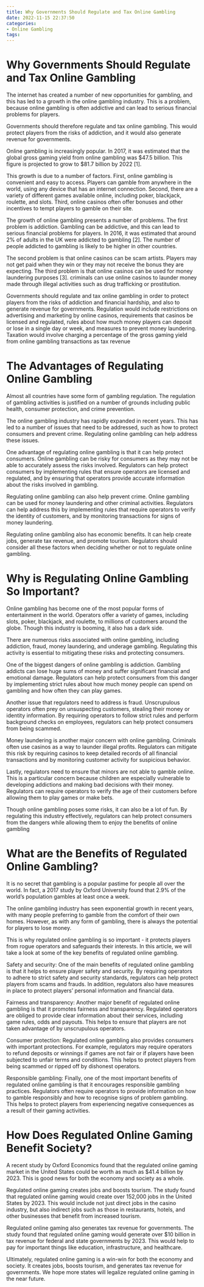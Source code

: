 ```yaml
---
title: Why Governments Should Regulate and Tax Online Gambling
date: 2022-11-15 22:37:50
categories:
- Online Gambling
tags:
---
```



#  Why Governments Should Regulate and Tax Online Gambling

The internet has created a number of new opportunities for gambling, and this has led to a growth in the online gambling industry. This is a problem, because online gambling is often addictive and can lead to serious financial problems for players.

Governments should therefore regulate and tax online gambling. This would protect players from the risks of addiction, and it would also generate revenue for governments.

Online gambling is increasingly popular. In 2017, it was estimated that the global gross gaming yield from online gambling was $47.5 billion. This figure is projected to grow to $81.7 billion by 2022 [1].

This growth is due to a number of factors. First, online gambling is convenient and easy to access. Players can gamble from anywhere in the world, using any device that has an internet connection. Second, there are a variety of different games available online, including poker, blackjack, roulette, and slots. Third, online casinos often offer bonuses and other incentives to tempt players to gamble on their site.

The growth of online gambling presents a number of problems. The first problem is addiction. Gambling can be addictive, and this can lead to serious financial problems for players. In 2016, it was estimated that around 2% of adults in the UK were addicted to gambling [2]. The number of people addicted to gambling is likely to be higher in other countries.

The second problem is that online casinos can be scam artists. Players may not get paid when they win or they may not receive the bonus they are expecting. The third problem is that online casinos can be used for money laundering purposes [3]. criminals can use online casinos to launder money made through illegal activities such as drug trafficking or prostitution.

Governments should regulate and tax online gambling in order to protect players from the risks of addiction and financial hardship, and also to generate revenue for governments. Regulation would include restrictions on advertising and marketing by online casinos, requirements that casinos be licensed and regulated, rules about how much money players can deposit or lose in a single day or week, and measures to prevent money laundering. Taxation would involve charging a percentage of the gross gaming yield from online gambling transactions as tax revenue

#  The Advantages of Regulating Online Gambling 

Almost all countries have some form of gambling regulation. The regulation of gambling activities is justified on a number of grounds including public health, consumer protection, and crime prevention.

The online gambling industry has rapidly expanded in recent years. This has led to a number of issues that need to be addressed, such as how to protect consumers and prevent crime. Regulating online gambling can help address these issues.

One advantage of regulating online gambling is that it can help protect consumers. Online gambling can be risky for consumers as they may not be able to accurately assess the risks involved. Regulators can help protect consumers by implementing rules that ensure operators are licensed and regulated, and by ensuring that operators provide accurate information about the risks involved in gambling.

Regulating online gambling can also help prevent crime. Online gambling can be used for money laundering and other criminal activities. Regulators can help address this by implementing rules that require operators to verify the identity of customers, and by monitoring transactions for signs of money laundering.

Regulating online gambling also has economic benefits. It can help create jobs, generate tax revenue, and promote tourism. Regulators should consider all these factors when deciding whether or not to regulate online gambling.

#  Why is Regulating Online Gambling So Important? 

Online gambling has become one of the most popular forms of entertainment in the world. Operators offer a variety of games, including slots, poker, blackjack, and roulette, to millions of customers around the globe. Though this industry is booming, it also has a dark side.

There are numerous risks associated with online gambling, including addiction, fraud, money laundering, and underage gambling. Regulating this activity is essential to mitigating these risks and protecting consumers.

One of the biggest dangers of online gambling is addiction. Gambling addicts can lose huge sums of money and suffer significant financial and emotional damage. Regulators can help protect consumers from this danger by implementing strict rules about how much money people can spend on gambling and how often they can play games.

Another issue that regulators need to address is fraud. Unscrupulous operators often prey on unsuspecting customers, stealing their money or identity information. By requiring operators to follow strict rules and perform background checks on employees, regulators can help protect consumers from being scammed.

Money laundering is another major concern with online gambling. Criminals often use casinos as a way to launder illegal profits. Regulators can mitigate this risk by requiring casinos to keep detailed records of all financial transactions and by monitoring customer activity for suspicious behavior.

Lastly, regulators need to ensure that minors are not able to gamble online. This is a particular concern because children are especially vulnerable to developing addictions and making bad decisions with their money. Regulators can require operators to verify the age of their customers before allowing them to play games or make bets.

Though online gambling poses some risks, it can also be a lot of fun. By regulating this industry effectively, regulators can help protect consumers from the dangers while allowing them to enjoy the benefits of online gambling

#  What are the Benefits of Regulated Online Gambling? 

It is no secret that gambling is a popular pastime for people all over the world. In fact, a 2017 study by Oxford University found that 2.9% of the world’s population gambles at least once a week. 

The online gambling industry has seen exponential growth in recent years, with many people preferring to gamble from the comfort of their own homes. However, as with any form of gambling, there is always the potential for players to lose money. 

This is why regulated online gambling is so important - it protects players from rogue operators and safeguards their interests. In this article, we will take a look at some of the key benefits of regulated online gambling. 

Safety and security: One of the main benefits of regulated online gambling is that it helps to ensure player safety and security. By requiring operators to adhere to strict safety and security standards, regulators can help protect players from scams and frauds. In addition, regulators also have measures in place to protect players’ personal information and financial data. 

Fairness and transparency: Another major benefit of regulated online gambling is that it promotes fairness and transparency. Regulated operators are obliged to provide clear information about their services, including game rules, odds and payouts. This helps to ensure that players are not taken advantage of by unscrupulous operators. 

Consumer protection: Regulated online gambling also provides consumers with important protections. For example, regulators may require operators to refund deposits or winnings if games are not fair or if players have been subjected to unfair terms and conditions. This helps to protect players from being scammed or ripped off by dishonest operators. 

Responsible gambling: Finally, one of the most important benefits of regulated online gambling is that it encourages responsible gambling practices. Regulators often require operators to provide information on how to gamble responsibly and how to recognise signs of problem gambling. This helps to protect players from experiencing negative consequences as a result of their gaming activities.

#  How Does Regulated Online Gaming Benefit Society?

A recent study by Oxford Economics found that the regulated online gaming market in the United States could be worth as much as $41.4 billion by 2023. This is good news for both the economy and society as a whole.

Regulated online gaming creates jobs and boosts tourism. The study found that regulated online gaming would create over 152,000 jobs in the United States by 2023. This would include not just direct jobs in the casino industry, but also indirect jobs such as those in restaurants, hotels, and other businesses that benefit from increased tourism.

Regulated online gaming also generates tax revenue for governments. The study found that regulated online gaming would generate over $10 billion in tax revenue for federal and state governments by 2023. This would help to pay for important things like education, infrastructure, and healthcare.

Ultimately, regulated online gaming is a win-win for both the economy and society. It creates jobs, boosts tourism, and generates tax revenue for governments. We hope more states will legalize regulated online gaming in the near future.
